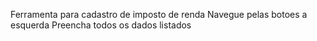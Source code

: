 Ferramenta para cadastro de imposto de renda
Navegue pelas botoes a esquerda
Preencha todos os dados listados
